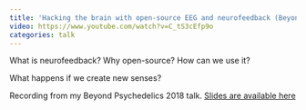 ```yaml
---
title: 'Hacking the brain with open-source EEG and neurofeedback (Beyond Psychedelics 2018 talk)'
video: https://www.youtube.com/watch?v=C_tS3cEfp9o
categories: talk
---
```


What is neurofeedback? Why open-source? How can we use it?

What happens if we create new senses?

Recording from my Beyond Psychedelics 2018 talk.
[Slides are available here](https://www.slideshare.net/secret/8sjoIhqBaAhWAs)

